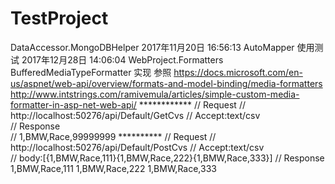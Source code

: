# TestProject
  DataAccessor.MongoDBHelper
2017年11月20日 16:56:13 AutoMapper 使用测试
2017年12月28日 14:06:04
	WebProject.Formatters BufferedMediaTypeFormatter 实现
	参照 https://docs.microsoft.com/en-us/aspnet/web-api/overview/formats-and-model-binding/media-formatters
	http://www.intstrings.com/ramivemula/articles/simple-custom-media-formatter-in-asp-net-web-api/
	   ************
	    // Request
        // http://localhost:50276/api/Default/GetCvs
        // Accept:text/csv  
        // Response    
        // 1,BMW,Race,99999999 
		**********
		// Request
        // http://localhost:50276/api/Default/PostCvs
        // Accept:text/csv  
		// body:[{1,BMW,Race,111}{1,BMW,Race,222}{1,BMW,Race,333}]
        // Response    
            1,BMW,Race,111
			1,BMW,Race,222
			1,BMW,Race,333 